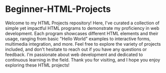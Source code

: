 # Beginner-HTML-Projects
Welcome to my HTML Projects repository! Here, I've curated a collection of simple yet impactful HTML programs to demonstrate my proficiency in web development. Each program showcases different HTML elements and their usage, ranging from basic "Hello World" examples to interactive forms, multimedia integration, and more.
Feel free to explore the variety of projects included, and don't hesitate to reach out if you have any questions or feedback. I'm passionate about web development and dedicated to continuous learning in the field.
Thank you for visiting, and I hope you enjoy exploring these HTML projects!

